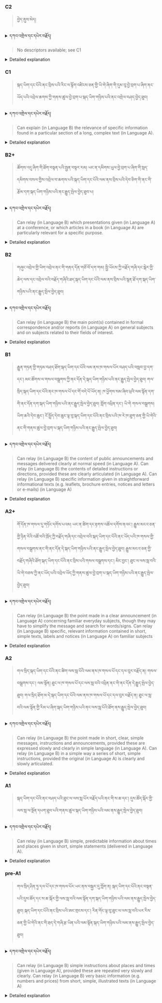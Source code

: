 ### C2
<!-- panels:start -->
<!-- div:left-panel -->

>བྱེད་ནུས་མེད།


<details>
  <summary>དཀའ་འགྲེལ་དང་དཔེར་བརྗོད།</summary>

བདག་གིས་དེ་ལྷག་ཏུ་སྟབས་བདེའི་ཆ་ཤས་སུ་དབྱེ་རུ་བཅུག་པ་སྟེ།

1.སྐད་ཆ་དྭངས་ཤིང་གསལ་བ་སྟེ། འདིས་ཁྱོད་ཀྱིས་གོ་བདེ་ཤེས་སླ་བའི་ཐབས་ལ་བརྟེན་ནས་བཤད་ཆོག་པ་དང་འབྲི་ཆོག་པ་མཚོན་ ཁྱེད་ཀྱིས་དོན་སྙིང་ལྡན་པའི་ཚིག་བཀོལ་ནས་ཉན་མཁན་དང་ཀློག་པ་པོ་རྣམས་ལ་མཚོན་ན་རྙོག་འཛིང་ཆེན་པོ་མེད།
དཔེ་མཚོན་འདི་ལྟར། "དེ་རིང་གི་ནམ་མཁའ་ཧ་ཅང་སྔོ་"ཞེས་པ་ནི་སྟབས་བདེ་ཞིང་གསལ་བའི་ཚིག་གྲུབ་ཤིག་རེད།
</details>


<!-- div:right-panel -->

> No descriptors available; see C1






<details>

  <summary>Detailed explanation</summary>

It means that the written text is entirely devoid of spelling, punctuation, grammar, or any other mistakes that would compromise its correctness, clarity, or adherence to the established rules and conventions of the writing system.

</details>

<!-- panels:end -->




### C1
<!-- panels:start -->
<!-- div:left-panel -->

>སྐད་ཡིག་དང་པོའི་ནང་བྲིས་པའི་རིང་ལ་རྙོག་འཛིངས་ཅན་གྱི་ཡི་གེ་ཞིག་གི་དུམ་བུ་བྱེ་བྲག་པ་ཞིག་ནང་ཡོད་པའི་འབྲེལ་ཆགས་ཀྱི་གནས་ཚུལ་བྱེ་བྲག་པ་སྐད་ཡིག་གཉིས་པའི་ནང་འགྲེལ་བཤད་བྱེད་ཐུབ།






<details>
  <summary>དཀའ་འགྲེལ་དང་དཔེར་བརྗོད།</summary>

བདག་གིས་དེ་ལྷག་ཏུ་སྟབས་བདེའི་ཆ་ཤས་སུ་དབྱེ་རུ་བཅུག་པ་སྟེ།

1.སྐད་ཆ་དྭངས་ཤིང་གསལ་བ་སྟེ། འདིས་ཁྱོད་ཀྱིས་གོ་བདེ་ཤེས་སླ་བའི་ཐབས་ལ་བརྟེན་ནས་བཤད་ཆོག་པ་དང་འབྲི་ཆོག་པ་མཚོན་ ཁྱེད་ཀྱིས་དོན་སྙིང་ལྡན་པའི་ཚིག་བཀོལ་ནས་ཉན་མཁན་དང་ཀློག་པ་པོ་རྣམས་ལ་མཚོན་ན་རྙོག་འཛིང་ཆེན་པོ་མེད།
དཔེ་མཚོན་འདི་ལྟར། "དེ་རིང་གི་ནམ་མཁའ་ཧ་ཅང་སྔོ་"ཞེས་པ་ནི་སྟབས་བདེ་ཞིང་གསལ་བའི་ཚིག་གྲུབ་ཤིག་རེད།
</details>

<!-- div:right-panel -->

>Can explain (in Language B) the relevance of specific information found in a particular section of a long, complex text (in Language A).




<details>

  <summary>Detailed explanation</summary>

Let me break it down into simpler parts:

1. Clear and fluent language: This means that you can speak or write in a way that is easy to understand. You use words that make sense and are not too complicated for the listener or reader.
Example: "The sky is blue today" is a clear and simple sentence.

</details>

<!-- panels:end -->






### B2+
<!-- panels:start -->
<!-- div:left-panel -->

>ཚོགས་འདུ་ཞིག་གི་ཐོག་བསྟན་པའི་སྤྱན་བསྟར་རམ། ཡང་ན་དམིགས་ཡུལ་བྱེ་བྲག་པ་ཞིག་གི་སླད་དམིགས་བསལ་གྱིས་འབྲེལ་བ་ཆགས་པའི་སྐད་ཡིག་དང་པོའི་ལམ་ནས་བྲིས་པའི་དེབ་ཅིག་གི་ནང་གི་རྩོམ་དག་སྐད་ཡིག་གཉིས་པའི་ནང་རྒྱུད་སྤེལ་བྱེད་ཐུབ་པ།




<details>
  <summary>དཀའ་འགྲེལ་དང་དཔེར་བརྗོད།</summary>

བདག་གིས་དེ་ལྷག་ཏུ་སྟབས་བདེའི་ཆ་ཤས་སུ་དབྱེ་རུ་བཅུག་པ་སྟེ།

1.སྐད་ཆ་དྭངས་ཤིང་གསལ་བ་སྟེ། འདིས་ཁྱོད་ཀྱིས་གོ་བདེ་ཤེས་སླ་བའི་ཐབས་ལ་བརྟེན་ནས་བཤད་ཆོག་པ་དང་འབྲི་ཆོག་པ་མཚོན་ ཁྱེད་ཀྱིས་དོན་སྙིང་ལྡན་པའི་ཚིག་བཀོལ་ནས་ཉན་མཁན་དང་ཀློག་པ་པོ་རྣམས་ལ་མཚོན་ན་རྙོག་འཛིང་ཆེན་པོ་མེད།
དཔེ་མཚོན་འདི་ལྟར། "དེ་རིང་གི་ནམ་མཁའ་ཧ་ཅང་སྔོ་"ཞེས་པ་ནི་སྟབས་བདེ་ཞིང་གསལ་བའི་ཚིག་གྲུབ་ཤིག་རེད།
</details>

<!-- div:right-panel -->

> Can relay (in Language B) which presentations given (in Language A) at a conference, or which articles in a book (in Language A) are particularly relevant for a specific purpose.





<details>

  <summary>Detailed explanation</summary>

Let me break it down into simpler parts:

1. Clear and fluent language: This means that you can speak or write in a way that is easy to understand. You use words that make sense and are not too complicated for the listener or reader.
Example: "The sky is blue today" is a clear and simple sentence.

</details>

<!-- panels:end -->







### B2
<!-- panels:start -->
<!-- div:left-panel -->

> གཞུང་འབྲེལ་གྱི་ཡིག་འབྲེལ་ནང་གི་གནད་དོན་གཙོ་བོ་དག་གམ། སྤྱི་ཡོངས་ཀྱི་བརྗོད་གཞི་དང་སྒེར་གྱི་ཆེད་ལས་དང་འབྲེལ་བའི་བརྗོད་གཞིའི་ཐད་སྐད་ཡིག་དང་པོའི་ལམ་ནས་བྲིས་པའི་སྙན་ཐོ་དག་སྐད་ཡིག་གཉིས་པའི་ནང་རྒྱུད་སྤེལ་བྱེད་ཐུབ།





<details>
  <summary>དཀའ་འགྲེལ་དང་དཔེར་བརྗོད།</summary>

བདག་གིས་དེ་ལྷག་ཏུ་སྟབས་བདེའི་ཆ་ཤས་སུ་དབྱེ་རུ་བཅུག་པ་སྟེ།

1.སྐད་ཆ་དྭངས་ཤིང་གསལ་བ་སྟེ། འདིས་ཁྱོད་ཀྱིས་གོ་བདེ་ཤེས་སླ་བའི་ཐབས་ལ་བརྟེན་ནས་བཤད་ཆོག་པ་དང་འབྲི་ཆོག་པ་མཚོན་ ཁྱེད་ཀྱིས་དོན་སྙིང་ལྡན་པའི་ཚིག་བཀོལ་ནས་ཉན་མཁན་དང་ཀློག་པ་པོ་རྣམས་ལ་མཚོན་ན་རྙོག་འཛིང་ཆེན་པོ་མེད།
དཔེ་མཚོན་འདི་ལྟར། "དེ་རིང་གི་ནམ་མཁའ་ཧ་ཅང་སྔོ་"ཞེས་པ་ནི་སྟབས་བདེ་ཞིང་གསལ་བའི་ཚིག་གྲུབ་ཤིག་རེད།
</details>

<!-- div:right-panel -->

> Can relay (in Language B) the main point(s) contained in formal correspondence and/or reports (in Language A) on general subjects and on subjects related to their fields of interest.




<details>

  <summary>Detailed explanation</summary>

Let me break it down into simpler parts:

1. Clear and fluent language: This means that you can speak or write in a way that is easy to understand. You use words that make sense and are not too complicated for the listener or reader.
Example: "The sky is blue today" is a clear and simple sentence.

</details>

<!-- panels:end -->



### B1
<!-- panels:start -->
<!-- div:left-panel -->

> རྒྱུན་གཏན་གྱི་གཏམ་བཤད་ཐོག་སྐད་ཡིག་དང་པོའི་ལམ་ནས་ཁ་གསལ་པོར་བཤད་པའི་བསླབ་བྱ་དག་དང་། མང་ཚོགས་ལ་གསལ་བསྒྲགས་ཀྱི་ནང་དོན་དེ་སྐད་ཡིག་གཉིས་པའི་ནང་རྒྱུད་སྤེལ་བྱེད་ཐུབ།
གལ་སྲིད་སྐད་ཡིག་དང་པོའི་ནང་ཁ་གསལ་པོ་དང་གོ་བདེ་པོ་ཡོད་ན། ཁ་ཕྱོགས་སམ་ཞིབ་ཕྲའི་ལམ་སྟོན་དག་གི་ནང་དོན་དག་སྐད་ཡིག་གཉིས་པའི་ནང་རྒྱུད་སྤེལ་བྱེད་ཐུབ།
གློག་འཕྲིན་དང་། ཡི་གེ གསལ་བསྒྲགས། ཡིག་ཆའི་དེབ་ཆུང་། ངོ་སྤྲོད་དེབ་ཆུང་ལྟ་བུ་སྐད་ཡིག་དང་པོའི་ནང་བྲིས་པའི་ཁ་རེ་ཁ་ཐུག་ཅན་གྱི་ཡི་གེའི་ནང་གི་གནས་ཚུལ་བྱེ་བྲག་པ་སྐད་ཡིག་གཉིས་པའི་ནང་རྒྱུད་སྤེལ་བྱེད་ཐུབ།




<details>
  <summary>དཀའ་འགྲེལ་དང་དཔེར་བརྗོད།</summary>

བདག་གིས་དེ་ལྷག་ཏུ་སྟབས་བདེའི་ཆ་ཤས་སུ་དབྱེ་རུ་བཅུག་པ་སྟེ།

1.སྐད་ཆ་དྭངས་ཤིང་གསལ་བ་སྟེ། འདིས་ཁྱོད་ཀྱིས་གོ་བདེ་ཤེས་སླ་བའི་ཐབས་ལ་བརྟེན་ནས་བཤད་ཆོག་པ་དང་འབྲི་ཆོག་པ་མཚོན་ ཁྱེད་ཀྱིས་དོན་སྙིང་ལྡན་པའི་ཚིག་བཀོལ་ནས་ཉན་མཁན་དང་ཀློག་པ་པོ་རྣམས་ལ་མཚོན་ན་རྙོག་འཛིང་ཆེན་པོ་མེད།
དཔེ་མཚོན་འདི་ལྟར། "དེ་རིང་གི་ནམ་མཁའ་ཧ་ཅང་སྔོ་"ཞེས་པ་ནི་སྟབས་བདེ་ཞིང་གསལ་བའི་ཚིག་གྲུབ་ཤིག་རེད།
</details>

<!-- div:right-panel -->

> Can relay (in Language B) the content of public announcements and messages delivered clearly at normal speed (in Language A).
Can relay (in Language B) the contents of detailed instructions or directions, provided these are clearly articulated (in Language A).
Can relay (in Language B) specific information given in straightforward informational texts (e.g. leaflets, brochure entries, notices and letters or e-mails) (in Language A)




<details>

  <summary>Detailed explanation</summary>

Let me break it down into simpler parts:

1. Clear and fluent language: This means that you can speak or write in a way that is easy to understand. You use words that make sense and are not too complicated for the listener or reader.
Example: "The sky is blue today" is a clear and simple sentence.

</details>

<!-- panels:end -->





### A2+
<!-- panels:start -->
<!-- div:left-panel -->

> གོ་དོན་ཁ་གསལ་དུ་གཏོང་དགོས་པའམ། ཡང་ན་ཚིག་དང་རྟགས་འཚོལ་དགོས་ནའང་། རྒྱུས་མངའ་ཅན་གྱི་ཉིན་རེའི་འཚོ་བའི་ཁྲོད་ཀྱི་བརྗོད་གཞི་དང་འབྲེལ་བའི་སྐད་ཡིག་དང་པོའི་ནང་ཡོད་པའི་ཁ་གསལ་གྱི་གསལ་བསྒྲགས་ནང་གི་ནང་དོན་དེ་སྐད་ཡིག་གཉིས་པའི་ནང་རྒྱུད་སྤེལ་བྱེད་ཐུབ།
རྒྱུས་མངའ་ཅན་གྱི་བརྗོད་གཞིའི་ཐོག་སྐད་ཡིག་དང་པོའི་ནང་བྲིས་པའི་གསལ་བསྒྲགས་དང་། མིང་བྱང་། ཐུང་ལ་ལས་སླ་བའི་ཡི་གེ་བཅས་ཀྱི་ནང་ཡོད་པའི་འབྲེལ་ཡོད་ཀྱི་གནས་ཚུལ་བྱེ་བྲག་པ་སྐད་ཡིག་གཉིས་པའི་ནང་རྒྱུད་སྤེལ་བྱེད་ཐུབ། 



<details>
  <summary>དཀའ་འགྲེལ་དང་དཔེར་བརྗོད།</summary>

བདག་གིས་དེ་ལྷག་ཏུ་སྟབས་བདེའི་ཆ་ཤས་སུ་དབྱེ་རུ་བཅུག་པ་སྟེ།

1.སྐད་ཆ་དྭངས་ཤིང་གསལ་བ་སྟེ། འདིས་ཁྱོད་ཀྱིས་གོ་བདེ་ཤེས་སླ་བའི་ཐབས་ལ་བརྟེན་ནས་བཤད་ཆོག་པ་དང་འབྲི་ཆོག་པ་མཚོན་ ཁྱེད་ཀྱིས་དོན་སྙིང་ལྡན་པའི་ཚིག་བཀོལ་ནས་ཉན་མཁན་དང་ཀློག་པ་པོ་རྣམས་ལ་མཚོན་ན་རྙོག་འཛིང་ཆེན་པོ་མེད།
དཔེ་མཚོན་འདི་ལྟར། "དེ་རིང་གི་ནམ་མཁའ་ཧ་ཅང་སྔོ་"ཞེས་པ་ནི་སྟབས་བདེ་ཞིང་གསལ་བའི་ཚིག་གྲུབ་ཤིག་རེད།
</details>

<!-- div:right-panel -->

> Can relay (in Language B) the point made in a clear announcement (in Language A) concerning familiar everyday subjects, though they may have to simplify the message and search for words/signs.
Can relay (in Language B) specific, relevant information contained in short, simple texts, labels and notices (in Language A) on familiar subjects





<details>

  <summary>Detailed explanation</summary>

Let me break it down into simpler parts:

1. Clear and fluent language: This means that you can speak or write in a way that is easy to understand. You use words that make sense and are not too complicated for the listener or reader.
Example: "The sky is blue today" is a clear and simple sentence.

</details>

<!-- panels:end -->





### A2
<!-- panels:start -->
<!-- div:left-panel -->

> གལ་སྲིད་སྐད་ཡིག་དང་པོའི་ནང་ཚིག་ལས་སླ་པོའི་ལམ་ནས་ཁ་གསལ་པོ་དང་དལ་བུར་བརྗོད་ན། གསལ་བསྒྲགས་དང་། ལམ་སྟོན། ཐུང་ལ་ཁ་གསལ་པོ་དང་ལས་སླ་བའི་འཕྲིན་ནང་གི་ནང་དོན་དེ་རྒྱུད་སྤེལ་བྱེད་ཐུབ།
གལ་སྲིད་ཐོག་མ་དེ་སྐད་ཡིག་དང་པོའི་ལམ་ནས་ཁ་གསལ་པོ་དང་དལ་བུར་བརྗོད་ན། ཐུང་ལ་སླ་བའི་ལམ་སྟོན་གྱི་རིམ་པ་ཞིག་སྐད་ཡིག་གཉིས་པའི་ནང་ལས་སླ་པོའི་ཐོག་ནས་རྒྱུད་སྤེལ་བྱེད་ཐུབ།

  


<details>
  <summary>དཀའ་འགྲེལ་དང་དཔེར་བརྗོད།</summary>

བདག་གིས་དེ་ལྷག་ཏུ་སྟབས་བདེའི་ཆ་ཤས་སུ་དབྱེ་རུ་བཅུག་པ་སྟེ།

1.སྐད་ཆ་དྭངས་ཤིང་གསལ་བ་སྟེ། འདིས་ཁྱོད་ཀྱིས་གོ་བདེ་ཤེས་སླ་བའི་ཐབས་ལ་བརྟེན་ནས་བཤད་ཆོག་པ་དང་འབྲི་ཆོག་པ་མཚོན་ ཁྱེད་ཀྱིས་དོན་སྙིང་ལྡན་པའི་ཚིག་བཀོལ་ནས་ཉན་མཁན་དང་ཀློག་པ་པོ་རྣམས་ལ་མཚོན་ན་རྙོག་འཛིང་ཆེན་པོ་མེད།
དཔེ་མཚོན་འདི་ལྟར། "དེ་རིང་གི་ནམ་མཁའ་ཧ་ཅང་སྔོ་"ཞེས་པ་ནི་སྟབས་བདེ་ཞིང་གསལ་བའི་ཚིག་གྲུབ་ཤིག་རེད།
</details>

<!-- div:right-panel -->

> Can relay (in Language B) the point made in short, clear, simple messages, instructions and announcements, provided these are expressed slowly and clearly in simple language (in Language A).
Can relay (in Language B) in a simple way a series of short, simple instructions, provided the original (in Language A) is clearly and slowly articulated.




<details>

  <summary>Detailed explanation</summary>

Let me break it down into simpler parts:

1. Clear and fluent language: This means that you can speak or write in a way that is easy to understand. You use words that make sense and are not too complicated for the listener or reader.
Example: "The sky is blue today" is a clear and simple sentence.

</details>

<!-- panels:end -->




### A1
<!-- panels:start -->
<!-- div:left-panel -->

>སྐད་ཡིག་དང་པོའི་ནང་བཤད་པའི་ཐུང་ལ་ལས་སླ་པོར་བརྗོད་པའི་ནང་གི་ས་ཆ་དང་། དུས་ཚོད་སྐོར་གྱི་ལས་སླ་ལ་སྔོན་དཔག་ཐུབ་པའི་གནས་ཚུལ་སྐད་ཡིག་གཉིས་པའི་ལམ་ནས་རྒྱུད་སྤེལ་བྱེད་ཐུབ།

 
<details>
  <summary>དཀའ་འགྲེལ་དང་དཔེར་བརྗོད།</summary>

བདག་གིས་དེ་ལྷག་ཏུ་སྟབས་བདེའི་ཆ་ཤས་སུ་དབྱེ་རུ་བཅུག་པ་སྟེ།

1.སྐད་ཆ་དྭངས་ཤིང་གསལ་བ་སྟེ། འདིས་ཁྱོད་ཀྱིས་གོ་བདེ་ཤེས་སླ་བའི་ཐབས་ལ་བརྟེན་ནས་བཤད་ཆོག་པ་དང་འབྲི་ཆོག་པ་མཚོན་ ཁྱེད་ཀྱིས་དོན་སྙིང་ལྡན་པའི་ཚིག་བཀོལ་ནས་ཉན་མཁན་དང་ཀློག་པ་པོ་རྣམས་ལ་མཚོན་ན་རྙོག་འཛིང་ཆེན་པོ་མེད།
དཔེ་མཚོན་འདི་ལྟར། "དེ་རིང་གི་ནམ་མཁའ་ཧ་ཅང་སྔོ་"ཞེས་པ་ནི་སྟབས་བདེ་ཞིང་གསལ་བའི་ཚིག་གྲུབ་ཤིག་རེད།
</details>

<!-- div:right-panel -->

> Can relay (in Language B) simple, predictable information about times and places given in short, simple statements (delivered in Language A).


<details>

  <summary>Detailed explanation</summary>

Let me break it down into simpler parts:

1. Can communicate very basic information about personal details in a simple way.

</details>

<!-- panels:end -->




### pre-A1
<!-- panels:start -->
<!-- div:left-panel -->

> གལ་སྲིད་ཤིན་ཏུ་དལ་པོ་དང་ཁ་གསལ་པོར་ཡང་ནས་བསྐྱར་དུ་ཀློག་ན། སྐད་ཡིག་དང་པོའི་ནང་བསྟན་པའི་དུས་ཚོད་དང་ས་ཆ་སྐོར་གྱི་ལས་སླ་བའི་ལམ་སྟོན་དག་སྐད་ཡིག་གཉིས་པའི་ལམ་ནས་རྒྱུད་སྤེལ་བྱེད་ཐུབ། 
སྐད་ཡིག་དང་པོའི་ནང་བྲིས་པའི་ཨང་གྲངས་དང་། རིན་གོང་ལྟ་བུ་ཐུང་ལ་ལས་སླ་བའི་པར་རིས་ཅན་གྱི་ཡི་གེའི་ནང་གི་རྦད་དེ་གཞི་རྩ་ཡིན་པའི་ལམ་སྟོན་སྐད་ཡིག་གཉིས་པའི་ལམ་ནས་རྒྱུད་སྤེལ་བྱེད་ཐུབ།
<details>
  <summary>དཀའ་འགྲེལ་དང་དཔེར་བརྗོད།</summary>

བདག་གིས་དེ་ལྷག་ཏུ་སྟབས་བདེའི་ཆ་ཤས་སུ་དབྱེ་རུ་བཅུག་པ་སྟེ།

1.སྐད་ཆ་དྭངས་ཤིང་གསལ་བ་སྟེ། འདིས་ཁྱོད་ཀྱིས་གོ་བདེ་ཤེས་སླ་བའི་ཐབས་ལ་བརྟེན་ནས་བཤད་ཆོག་པ་དང་འབྲི་ཆོག་པ་མཚོན་ ཁྱེད་ཀྱིས་དོན་སྙིང་ལྡན་པའི་ཚིག་བཀོལ་ནས་ཉན་མཁན་དང་ཀློག་པ་པོ་རྣམས་ལ་མཚོན་ན་རྙོག་འཛིང་ཆེན་པོ་མེད།
དཔེ་མཚོན་འདི་ལྟར། "དེ་རིང་གི་ནམ་མཁའ་ཧ་ཅང་སྔོ་"ཞེས་པ་ནི་སྟབས་བདེ་ཞིང་གསལ་བའི་ཚིག་གྲུབ་ཤིག་རེད།
</details>

<!-- div:right-panel -->

> Can relay (in Language B) simple instructions about places and times (given in Language A), provided these are repeated very slowly and clearly.
Can relay (in Language B) very basic information (e.g. numbers and prices) from short, simple, illustrated texts (in Language A)

<details>

  <summary>Detailed explanation</summary>

Let me break it down into simpler parts:

1. Can communicate very basic information about personal details in a simple way.

</details>

<!-- panels:end -->

